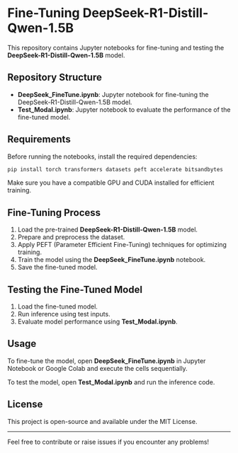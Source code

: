 # Fine-Tuning DeepSeek-R1-Distill-Qwen-1.5B

This repository contains Jupyter notebooks for fine-tuning and testing the **DeepSeek-R1-Distill-Qwen-1.5B** model.

## Repository Structure

- **DeepSeek_FineTune.ipynb**: Jupyter notebook for fine-tuning the DeepSeek-R1-Distill-Qwen-1.5B model.
- **Test_Modal.ipynb**: Jupyter notebook to evaluate the performance of the fine-tuned model.

## Requirements

Before running the notebooks, install the required dependencies:

```bash
pip install torch transformers datasets peft accelerate bitsandbytes
```

Make sure you have a compatible GPU and CUDA installed for efficient training.

## Fine-Tuning Process

1. Load the pre-trained **DeepSeek-R1-Distill-Qwen-1.5B** model.
2. Prepare and preprocess the dataset.
3. Apply PEFT (Parameter Efficient Fine-Tuning) techniques for optimizing training.
4. Train the model using the **DeepSeek_FineTune.ipynb** notebook.
5. Save the fine-tuned model.

## Testing the Fine-Tuned Model

1. Load the fine-tuned model.
2. Run inference using test inputs.
3. Evaluate model performance using **Test_Modal.ipynb**.

## Usage

To fine-tune the model, open **DeepSeek_FineTune.ipynb** in Jupyter Notebook or Google Colab and execute the cells sequentially.

To test the model, open **Test_Modal.ipynb** and run the inference code.

## License

This project is open-source and available under the MIT License.

---

Feel free to contribute or raise issues if you encounter any problems!

